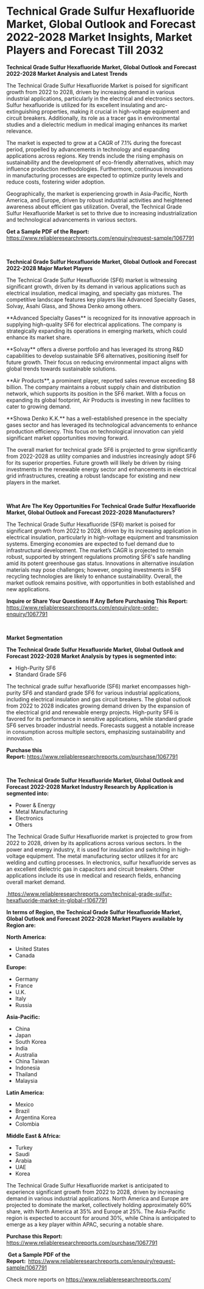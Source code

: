 <p><h1>Technical Grade Sulfur Hexafluoride Market, Global Outlook and Forecast 2022-2028 Market Insights, Market Players and Forecast Till 2032</h1></p><p><strong>Technical Grade Sulfur Hexafluoride Market, Global Outlook and Forecast 2022-2028 Market Analysis and Latest Trends</strong></p>
<p><p>The Technical Grade Sulfur Hexafluoride Market is poised for significant growth from 2022 to 2028, driven by increasing demand in various industrial applications, particularly in the electrical and electronics sectors. Sulfur hexafluoride is utilized for its excellent insulating and arc-extinguishing properties, making it crucial in high-voltage equipment and circuit breakers. Additionally, its role as a tracer gas in environmental studies and a dielectric medium in medical imaging enhances its market relevance.</p><p>The market is expected to grow at a CAGR of 7.1% during the forecast period, propelled by advancements in technology and expanding applications across regions. Key trends include the rising emphasis on sustainability and the development of eco-friendly alternatives, which may influence production methodologies. Furthermore, continuous innovations in manufacturing processes are expected to optimize purity levels and reduce costs, fostering wider adoption.</p><p>Geographically, the market is experiencing growth in Asia-Pacific, North America, and Europe, driven by robust industrial activities and heightened awareness about efficient gas utilization. Overall, the Technical Grade Sulfur Hexafluoride Market is set to thrive due to increasing industrialization and technological advancements in various sectors.</p></p>
<p><strong>Get a Sample PDF of the Report:&nbsp;</strong> <a href="https://www.reliableresearchreports.com/enquiry/request-sample/1067791?utm_campaign=3322&utm_medium=2&utm_source=Github&utm_content=ia&utm_term=21032025&utm_id=technical-grade-sulfur-hexafluoride-market-global-outlook-and-forecast-2022-2028">https://www.reliableresearchreports.com/enquiry/request-sample/1067791</a></p>
<p>&nbsp;</p>
<p><strong>Technical Grade Sulfur Hexafluoride Market, Global Outlook and Forecast 2022-2028 Major Market Players</strong></p>
<p><p>The Technical Grade Sulfur Hexafluoride (SF6) market is witnessing significant growth, driven by its demand in various applications such as electrical insulation, medical imaging, and specialty gas mixtures. The competitive landscape features key players like Advanced Specialty Gases, Solvay, Asahi Glass, and Showa Denko among others.</p><p>**Advanced Specialty Gases** is recognized for its innovative approach in supplying high-quality SF6 for electrical applications. The company is strategically expanding its operations in emerging markets, which could enhance its market share.</p><p>**Solvay** offers a diverse portfolio and has leveraged its strong R&D capabilities to develop sustainable SF6 alternatives, positioning itself for future growth. Their focus on reducing environmental impact aligns with global trends towards sustainable solutions.</p><p>**Air Products**, a prominent player, reported sales revenue exceeding $8 billion. The company maintains a robust supply chain and distribution network, which supports its position in the SF6 market. With a focus on expanding its global footprint, Air Products is investing in new facilities to cater to growing demand.</p><p>**Showa Denko K.K.** has a well-established presence in the specialty gases sector and has leveraged its technological advancements to enhance production efficiency. This focus on technological innovation can yield significant market opportunities moving forward.</p><p>The overall market for technical grade SF6 is projected to grow significantly from 2022-2028 as utility companies and industries increasingly adopt SF6 for its superior properties. Future growth will likely be driven by rising investments in the renewable energy sector and enhancements in electrical grid infrastructures, creating a robust landscape for existing and new players in the market.</p></p>
<p>&nbsp;</p>
<p><strong>What Are The Key Opportunities For Technical Grade Sulfur Hexafluoride Market, Global Outlook and Forecast 2022-2028 Manufacturers?</strong></p>
<p><p>The Technical Grade Sulfur Hexafluoride (SF6) market is poised for significant growth from 2022 to 2028, driven by its increasing application in electrical insulation, particularly in high-voltage equipment and transmission systems. Emerging economies are expected to fuel demand due to infrastructural development. The market’s CAGR is projected to remain robust, supported by stringent regulations promoting SF6's safe handling amid its potent greenhouse gas status. Innovations in alternative insulation materials may pose challenges; however, ongoing investments in SF6 recycling technologies are likely to enhance sustainability. Overall, the market outlook remains positive, with opportunities in both established and new applications.</p></p>
<p><strong>Inquire or Share Your Questions If Any Before Purchasing This Report:</strong> <a href="https://www.reliableresearchreports.com/enquiry/pre-order-enquiry/1067791?utm_campaign=3322&utm_medium=2&utm_source=Github&utm_content=ia&utm_term=21032025&utm_id=technical-grade-sulfur-hexafluoride-market-global-outlook-and-forecast-2022-2028">https://www.reliableresearchreports.com/enquiry/pre-order-enquiry/1067791</a></p>
<p>&nbsp;</p>
<p><strong>Market Segmentation</strong></p>
<p><strong>The Technical Grade Sulfur Hexafluoride Market, Global Outlook and Forecast 2022-2028 Market Analysis by types is segmented into:</strong></p>
<p><ul><li>High-Purity SF6</li><li>Standard Grade SF6</li></ul></p>
<p><p>The technical grade sulfur hexafluoride (SF6) market encompasses high-purity SF6 and standard grade SF6 for various industrial applications, including electrical insulation and gas circuit breakers. The global outlook from 2022 to 2028 indicates growing demand driven by the expansion of the electrical grid and renewable energy projects. High-purity SF6 is favored for its performance in sensitive applications, while standard grade SF6 serves broader industrial needs. Forecasts suggest a notable increase in consumption across multiple sectors, emphasizing sustainability and innovation.</p></p>
<p><strong>Purchase this Report:&nbsp;</strong><a href="https://www.reliableresearchreports.com/purchase/1067791?utm_campaign=3322&utm_medium=2&utm_source=Github&utm_content=ia&utm_term=21032025&utm_id=technical-grade-sulfur-hexafluoride-market-global-outlook-and-forecast-2022-2028">https://www.reliableresearchreports.com/purchase/1067791</a></p>
<p>&nbsp;</p>
<p><strong>The Technical Grade Sulfur Hexafluoride Market, Global Outlook and Forecast 2022-2028 Market Industry Research by Application is segmented into:</strong></p>
<p><ul><li>Power & Energy</li><li>Metal Manufacturing</li><li>Electronics</li><li>Others</li></ul></p>
<p><p>The Technical Grade Sulfur Hexafluoride market is projected to grow from 2022 to 2028, driven by its applications across various sectors. In the power and energy industry, it is used for insulation and switching in high-voltage equipment. The metal manufacturing sector utilizes it for arc welding and cutting processes. In electronics, sulfur hexafluoride serves as an excellent dielectric gas in capacitors and circuit breakers. Other applications include its use in medical and research fields, enhancing overall market demand.</p></p>
<p><a href="https://www.reliableresearchreports.com/technical-grade-sulfur-hexafluoride-market-in-global-r1067791?utm_campaign=3322&utm_medium=2&utm_source=Github&utm_content=ia&utm_term=21032025&utm_id=technical-grade-sulfur-hexafluoride-market-global-outlook-and-forecast-2022-2028">&nbsp;https://www.reliableresearchreports.com/technical-grade-sulfur-hexafluoride-market-in-global-r1067791</a></p>
<p><strong>In terms of Region, the Technical Grade Sulfur Hexafluoride Market, Global Outlook and Forecast 2022-2028 Market Players available by Region are:</strong></p>
<p>
    <p> <strong> North America: </strong>
        <ul>
            <li>United States</li>
            <li>Canada</li>
        </ul>
        </p> 
    <p> <strong> Europe: </strong>
        <ul>
            <li>Germany</li>
            <li>France</li>
            <li>U.K.</li>
            <li>Italy</li>
            <li>Russia</li>
        </ul>
        </p> 
    <p> <strong> Asia-Pacific: </strong>
        <ul>
            <li>China</li>
            <li>Japan</li>
            <li>South Korea</li>
            <li>India</li>
            <li>Australia</li>
            <li>China Taiwan</li>
            <li>Indonesia</li>
            <li>Thailand</li>
            <li>Malaysia</li>
        </ul>
        </p> 
    <p> <strong> Latin America: </strong>
        <ul>
            <li>Mexico</li>
            <li>Brazil</li>
            <li>Argentina Korea</li>
            <li>Colombia</li>
        </ul>
        </p> 
    <p> <strong> Middle East & Africa: </strong>
        <ul>
            <li>Turkey</li>
            <li>Saudi</li>
            <li>Arabia</li>
            <li>UAE</li>
            <li>Korea</li>
        </ul>
    </p>
    </p>
<p><p>The Technical Grade Sulfur Hexafluoride market is anticipated to experience significant growth from 2022 to 2028, driven by increasing demand in various industrial applications. North America and Europe are projected to dominate the market, collectively holding approximately 60% share, with North America at 35% and Europe at 25%. The Asia-Pacific region is expected to account for around 30%, while China is anticipated to emerge as a key player within APAC, securing a notable share.</p></p>
<p><strong>Purchase this Report: </strong><a href="https://www.reliableresearchreports.com/purchase/1067791?utm_campaign=3322&utm_medium=2&utm_source=Github&utm_content=ia&utm_term=21032025&utm_id=technical-grade-sulfur-hexafluoride-market-global-outlook-and-forecast-2022-2028">https://www.reliableresearchreports.com/purchase/1067791</a></p>
<p>&nbsp;<strong>Get a Sample PDF of the Report:&nbsp;&nbsp;</strong><a href="https://www.reliableresearchreports.com/enquiry/request-sample/1067791?utm_campaign=3322&utm_medium=2&utm_source=Github&utm_content=ia&utm_term=21032025&utm_id=technical-grade-sulfur-hexafluoride-market-global-outlook-and-forecast-2022-2028">https://www.reliableresearchreports.com/enquiry/request-sample/1067791</a></p>
<p><strong></strong></p>
<p>Check more reports on <a href="https://www.reliableresearchreports.com/?utm_campaign=3322&utm_medium=2&utm_source=Github&utm_content=ia&utm_term=21032025&utm_id=technical-grade-sulfur-hexafluoride-market-global-outlook-and-forecast-2022-2028">https://www.reliableresearchreports.com/</a></p>